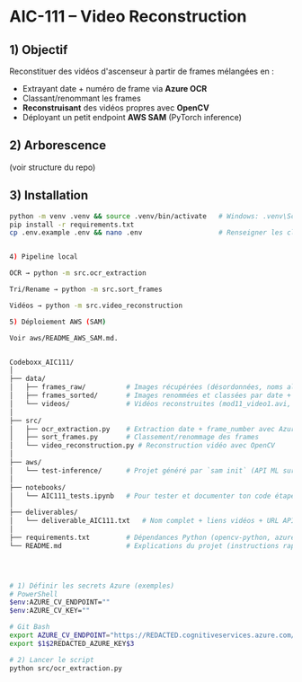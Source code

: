# AIC-111 – Video Reconstruction

## 1) Objectif
Reconstituer des vidéos d'ascenseur à partir de frames mélangées en :
- Extrayant date + numéro de frame via **Azure OCR**
- Classant/renommant les frames
- **Reconstruisant** des vidéos propres avec **OpenCV**
- Déployant un petit endpoint **AWS SAM** (PyTorch inference)

## 2) Arborescence
(voir structure du repo)

## 3) Installation
```bash
python -m venv .venv && source .venv/bin/activate   # Windows: .venv\Scripts\activate
pip install -r requirements.txt
cp .env.example .env && nano .env                   # Renseigner les clés Azure


4) Pipeline local

OCR → python -m src.ocr_extraction

Tri/Rename → python -m src.sort_frames

Vidéos → python -m src.video_reconstruction

5) Déploiement AWS (SAM)

Voir aws/README_AWS_SAM.md.


Codeboxx_AIC111/
│
├── data/
│   ├── frames_raw/          # Images récupérées (désordonnées, noms aléatoires)
│   ├── frames_sorted/       # Images renommées et classées par date + frame_number
│   └── videos/              # Vidéos reconstruites (mod11_video1.avi, etc.)
│
├── src/
│   ├── ocr_extraction.py    # Extraction date + frame_number avec Azure OCR
│   ├── sort_frames.py       # Classement/renommage des frames
│   └── video_reconstruction.py # Reconstruction vidéo avec OpenCV
│
├── aws/
│   └── test-inference/      # Projet généré par `sam init` (API ML sur AWS)
│
├── notebooks/
│   └── AIC111_tests.ipynb   # Pour tester et documenter ton code étape par étape
│
├── deliverables/
│   └── deliverable_AIC111.txt   # Nom complet + liens vidéos + URL API
│
├── requirements.txt         # Dépendances Python (opencv-python, azure-ai-vision, etc.)
└── README.md                # Explications du projet (instructions rapides)




# 1) Définir les secrets Azure (exemples)
# PowerShell
$env:AZURE_CV_ENDPOINT=""
$env:AZURE_CV_KEY=""

# Git Bash
export AZURE_CV_ENDPOINT="https://REDACTED.cognitiveservices.azure.com/"
export $1$2REDACTED_AZURE_KEY$3

# 2) Lancer le script
python src/ocr_extraction.py